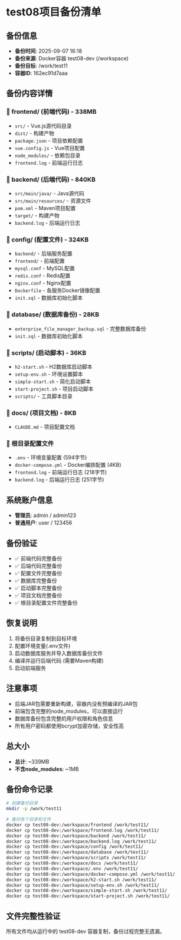 # test08项目备份清单

## 备份信息
- **备份时间**: 2025-09-07 16:18
- **备份来源**: Docker容器 test08-dev (/workspace)
- **备份目标**: /work/test11
- **容器ID**: 162ec91d7aaa

## 备份内容详情

### 📁 frontend/ (前端代码) - 338MB
- `src/` - Vue.js源代码目录
- `dist/` - 构建产物
- `package.json` - 项目依赖配置
- `vue.config.js` - Vue项目配置
- `node_modules/` - 依赖包目录
- `frontend.log` - 前端运行日志

### 📁 backend/ (后端代码) - 840KB
- `src/main/java/` - Java源代码
- `src/main/resources/` - 资源文件
- `pom.xml` - Maven项目配置
- `target/` - 构建产物
- `backend.log` - 后端运行日志

### 📁 config/ (配置文件) - 324KB
- `backend/` - 后端服务配置
- `frontend/` - 前端配置
- `mysql.conf` - MySQL配置
- `redis.conf` - Redis配置
- `nginx.conf` - Nginx配置
- `Dockerfile` - 各服务Docker镜像配置
- `init.sql` - 数据库初始化脚本

### 📁 database/ (数据库备份) - 28KB
- `enterprise_file_manager_backup.sql` - 完整数据库备份
- `init.sql` - 数据库初始化脚本

### 📁 scripts/ (启动脚本) - 36KB
- `h2-start.sh` - H2数据库启动脚本
- `setup-env.sh` - 环境设置脚本
- `simple-start.sh` - 简化启动脚本
- `start-project.sh` - 项目启动脚本
- `scripts/` - 工具脚本目录

### 📁 docs/ (项目文档) - 8KB
- `CLAUDE.md` - 项目配置文档

### 🔧 根目录配置文件
- `.env` - 环境变量配置 (594字节)
- `docker-compose.yml` - Docker编排配置 (4KB)
- `frontend.log` - 前端运行日志 (218字节)
- `backend.log` - 后端运行日志 (251字节)

## 系统账户信息
- **管理员**: admin / admin123
- **普通用户**: user / 123456

## 备份验证
- ✅ 前端代码完整备份
- ✅ 后端代码完整备份
- ✅ 配置文件完整备份
- ✅ 数据库完整备份
- ✅ 启动脚本完整备份
- ✅ 项目文档完整备份
- ✅ 根目录配置文件完整备份

## 恢复说明
1. 将备份目录复制到目标环境
2. 配置环境变量(.env文件)
3. 启动数据库服务并导入数据库备份文件
4. 编译并运行后端代码 (需要Maven构建)
5. 启动前端服务

## 注意事项
- 后端JAR包需要重新构建，容器内没有预编译的JAR包
- 前端包含完整的node_modules，可以直接运行
- 数据库备份包含完整的用户权限和角色信息
- 所有用户密码都使用bcrypt加密存储，安全性高

## 总大小
- **总计**: ~339MB
- **不含node_modules**: ~1MB

## 备份命令记录
```bash
# 创建备份目录
mkdir -p /work/test11

# 备份各个目录和文件
docker cp test08-dev:/workspace/frontend /work/test11/
docker cp test08-dev:/workspace/frontend.log /work/test11/
docker cp test08-dev:/workspace/backend /work/test11/
docker cp test08-dev:/workspace/backend.log /work/test11/
docker cp test08-dev:/workspace/config /work/test11/
docker cp test08-dev:/workspace/database /work/test11/
docker cp test08-dev:/workspace/scripts /work/test11/
docker cp test08-dev:/workspace/docs /work/test11/
docker cp test08-dev:/workspace/.env /work/test11/
docker cp test08-dev:/workspace/docker-compose.yml /work/test11/
docker cp test08-dev:/workspace/h2-start.sh /work/test11/
docker cp test08-dev:/workspace/setup-env.sh /work/test11/
docker cp test08-dev:/workspace/simple-start.sh /work/test11/
docker cp test08-dev:/workspace/start-project.sh /work/test11/
```

## 文件完整性验证
所有文件均从运行中的 test08-dev 容器复制，备份过程完整无遗漏。